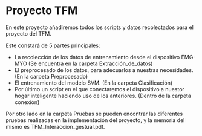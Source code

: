 # Proyecto TFM
 En este proyecto añadiremos todos los scripts y datos recolectados para el proyecto del TFM.

 Este constará de 5 partes principales:
  - La recolección de los datos de entrenamiento desde el dispositivo EMG-MYO (Se encuentra en la carpeta Extracción_de_datos)
  - El preprocesado de los datos, para adecuarlos a nuestras necesidades. (En la carpeta Preprocesado)
  - El entrenamiento del modelo SVM. (En la carpeta Clasificación)
  - Por último un script en el que conectaremos el dispositivo a nuestor hogar inteligente haciendo uso de los anteriores. (Dentro de la carpeta conexión)

Por otro lado en la carpeta Pruebas se pueden encontrar las diferentes pruebas realizadas en la implementación del proyecto, y la memoria del mismo es TFM_Interaccion_gestual.pdf.
